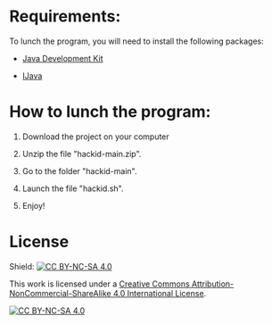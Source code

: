 # Requirements:

To lunch the program, you will need to install the following packages:

- [Java Development Kit](https://www.oracle.com/java/technologies/downloads/)

- [IJava](https://www.iut-info.univ-lille.fr/~yann.secq/ijava/)

# How to lunch the program:

1. Download the project on your computer

2. Unzip the file "hackid-main.zip".

3. Go to the folder "hackid-main".

4. Launch the file "hackid.sh".

5. Enjoy!

# License

Shield: [![CC BY-NC-SA 4.0][cc-by-nc-sa-shield]][cc-by-nc-sa]

This work is licensed under a [Creative Commons Attribution-NonCommercial-ShareAlike 4.0
International License][cc-by-nc-sa].

[![CC BY-NC-SA 4.0][cc-by-nc-sa-image]][cc-by-nc-sa]

[cc-by-nc-sa]: http://creativecommons.org/licenses/by-nc-sa/4.0/
[cc-by-nc-sa-image]: https://licensebuttons.net/l/by-nc-sa/4.0/88x31.png
[cc-by-nc-sa-shield]: https://img.shields.io/badge/License-CC%20BY--NC--SA%204.0-lightgrey.svg
